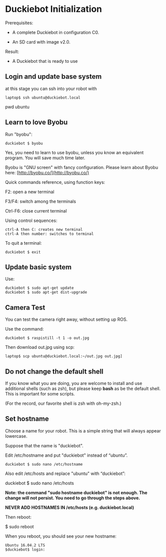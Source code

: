 # Duckiebot Initialization

Prerequisites:

* A complete Duckiebot in configuration C0.

* An SD card with image v2.0.

Result:

* A Duckiebot that is ready to use


## Login and update base system

at this stage you can ssh into your robot with 

	laptop$ ssh ubuntu@duckiebot.local
pwd ubuntu

## Learn to love Byobu

Run "byobu":

	duckiebot $ byobu

Yes, you need to learn to use byobu, unless you know an equivalent program. You will save much time later. 

Byobu is "GNU screen" with fancy configuration. Please learn about Byobu here: [http://byobu.co/](http://byobu.co/) 

Quick commands reference, using function keys:

F2: open a new terminal

F3/F4: switch among the terminals

Ctrl-F6: close current terminal

Using control sequences:

	ctrl-A then C: creates new terminal
	ctrl-A then number: switches to terminal

To quit a terminal: 

	duckiebot $ exit 

## Update basic system

Use:

	duckiebot $ sudo apt-get update
	duckiebot $ sudo apt-get dist-upgrade

## Camera Test

You can test the camera right away, without setting up ROS.

Use the command:

	duckiebot $ raspistill -t 1 -o out.jpg


Then download out.jpg using scp:

	laptop$ scp ubuntu@duckiebot.local:~/out.jpg out.jpg]

## Do not change the default shell

If you know what you are doing, you are welcome to install and use additional shells (such as zsh), but please keep **bash** as be the default shell. This is important for some scripts.

(For the record, our favorite shell is zsh with oh-my-zsh.)

## Set hostname

Choose a name for your robot. This is a simple string that will always appear lowercase.

Suppose that the name is "duckiebot".

Edit /etc/hostname and put "duckiebot" instead of “ubuntu”.

	duckiebot $ sudo nano /etc/hostname 

Also edit /etc/hosts and replace "ubuntu" with “duckiebot”:

duckiebot $ sudo nano /etc/hosts

**Note: the command "sudo hostname duckiebot" is not enough. The change will not persist. You need to go through the steps above.**

**NEVER ADD HOSTNAMES IN /etc/hosts (e.g. duckiebot.local)**

Then reboot:

$ sudo reboot

When you reboot, you should see your new hostname:

    Ubuntu 16.04.2 LTS 
    $duckiebot$ login:
